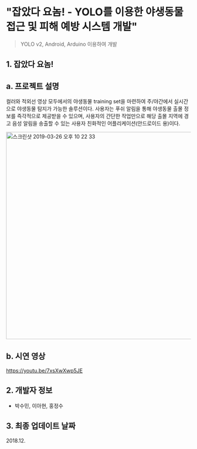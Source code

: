 # "잡았다 요놈! - YOLO를 이용한 야생동물 접근 및 피해 예방 시스템 개발"
> YOLO v2, Android, Arduino 이용하여 개발  
 
## 1. 잡았다 요놈!

## a. 프로젝트 설명

 컬러와 적외선 영상 모두에서의 야생동물 training set을 마련하여 주/야간에서 실시간으로 야생동물 탐지가 가능한 솔루션이다. 사용자는 푸쉬 알림을 통해 야생동물 출몰 정보를 즉각적으로 제공받을 수 있으며, 사용자의 간단한 작업만으로 해당 출몰 지역에 경고 음성 알림을 송출할 수 있는 사용자 친화적인 어플리케이션(안드로이드 용)이다.

<img width="565" alt="스크린샷 2019-03-26 오후 10 22 33" src="https://user-images.githubusercontent.com/41661879/55000625-3f1eda80-5016-11e9-8cb4-b35fa242934a.png">





## b. 시연 영상

https://youtu.be/7xsXwXwp5JE





## 2. 개발자 정보


- 박수민, 이아현, 홍정수
  
## 3. 최종 업데이트 날짜

2018.12.


